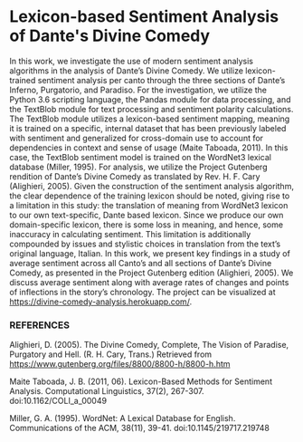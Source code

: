 # Lexicon-based Sentiment Analysis of Dante's Divine Comedy
In this work, we investigate the use of modern sentiment analysis algorithms in the analysis of Dante’s Divine Comedy. We utilize lexicon-trained sentiment analysis per canto through the three sections of Dante’s Inferno, Purgatorio, and Paradiso. For the investigation, we utilize the Python 3.6 scripting language, the Pandas module for data processing, and the TextBlob module for text processing and sentiment polarity calculations. The TextBlob module utilizes a lexicon-based sentiment mapping, meaning it is trained on a specific, internal dataset that has been previously labeled with sentiment and generalized for cross-domain use to account for dependencies in context and sense of usage (Maite Taboada, 2011). In this case, the TextBlob sentiment model is trained on the WordNet3 lexical database (Miller, 1995). For analysis, we utilize the Project Gutenberg rendition of Dante’s Divine Comedy as translated by Rev. H. F. Cary (Alighieri, 2005). Given the construction of the sentiment analysis algorithm, the clear dependence of the training lexicon should be noted, giving rise to a limitation in this study: the translation of meaning from WordNet3 lexicon to our own text-specific, Dante based lexicon. Since we produce our own domain-specific lexicon, there is some loss in meaning, and hence, some inaccuracy in calculating sentiment. This limitation is additionally compounded by issues and stylistic choices in translation from the text’s original language, Italian. In this work, we present key findings in a study of average sentiment across all Canto’s and all sections of Dante’s Divine Comedy, as presented in the Project Gutenberg edition (Alighieri, 2005). We discuss average sentiment along with average rates of changes and points of inflections in the story’s chronology. The project can be visualized at https://divine-comedy-analysis.herokuapp.com/.

### REFERENCES
Alighieri, D. (2005). The Divine Comedy, Complete, The Vision of Paradise, Purgatory and Hell. (R. H. Cary, Trans.) Retrieved from https://www.gutenberg.org/files/8800/8800-h/8800-h.htm

Maite Taboada, J. B. (2011, 06). Lexicon-Based Methods for Sentiment Analysis. Computational Linguistics, 37(2), 267-307. doi:10.1162/COLI_a_00049

Miller, G. A. (1995). WordNet: A Lexical Database for English. Communications of the ACM, 38(11), 39-41. doi:10.1145/219717.219748

